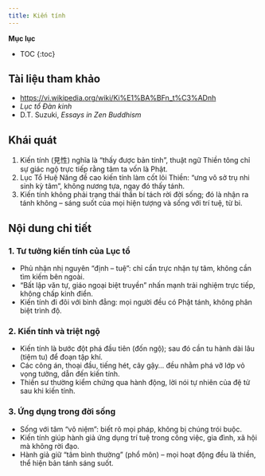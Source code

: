 ```yaml
---
title: Kiến tính
---
```


**Mục lục**

- TOC
{:toc}

## Tài liệu tham khảo

- <https://vi.wikipedia.org/wiki/Ki%E1%BA%BFn_t%C3%ADnh>
- *Lục tổ Đàn kinh*
- D.T. Suzuki, *Essays in Zen Buddhism*

## Khái quát

1. Kiến tính (見性) nghĩa là “thấy được bản tính”, thuật ngữ Thiền tông chỉ sự giác ngộ trực tiếp rằng tâm ta vốn là Phật.
2. Lục Tổ Huệ Năng đề cao kiến tính làm cốt lõi Thiền: “ưng vô sở trụ nhi sinh kỳ tâm”, không nương tựa, ngay đó thấy tánh.
3. Kiến tính không phải trạng thái thần bí tách rời đời sống; đó là nhận ra tánh không – sáng suốt của mọi hiện tượng và sống với trí tuệ, từ bi.

## Nội dung chi tiết

### 1. Tư tưởng kiến tính của Lục tổ
- Phủ nhận nhị nguyên “định – tuệ”: chỉ cần trực nhận tự tâm, không cần tìm kiếm bên ngoài.
- “Bất lập văn tự, giáo ngoại biệt truyền” nhấn mạnh trải nghiệm trực tiếp, không chấp kinh điển.
- Kiến tính đi đôi với bình đẳng: mọi người đều có Phật tánh, không phân biệt trình độ.

### 2. Kiến tính và triệt ngộ
- Kiến tính là bước đột phá đầu tiên (đốn ngộ); sau đó cần tu hành dài lâu (tiệm tu) để đoạn tập khí.
- Các công án, thoại đầu, tiếng hét, cây gậy… đều nhằm phá vỡ lớp vỏ vọng tưởng, dẫn đến kiến tính.
- Thiền sư thường kiểm chứng qua hành động, lời nói tự nhiên của đệ tử sau khi kiến tính.

### 3. Ứng dụng trong đời sống
- Sống với tâm “vô niệm”: biết rõ mọi pháp, không bị chúng trói buộc.
- Kiến tính giúp hành giả ứng dụng trí tuệ trong công việc, gia đình, xã hội mà không rời đạo.
- Hành giả giữ “tâm bình thường” (phổ môn) – mọi hoạt động đều là thiền, thể hiện bản tánh sáng suốt.
